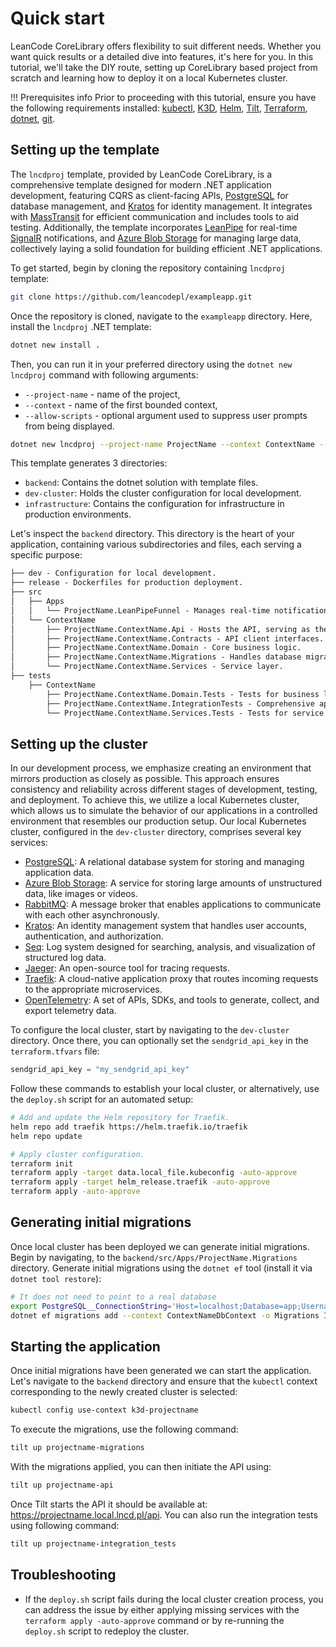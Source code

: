 # Quick start

LeanCode CoreLibrary offers flexibility to suit different needs. Whether you want quick results or a detailed dive into features, it's here for you. In this tutorial, we'll take the DIY route, setting up CoreLibrary based project from scratch and learning how to deploy it on a local Kubernetes cluster.

!!! Prerequisites info
    Prior to proceeding with this tutorial, ensure you have the following requirements installed: [kubectl](https://kubernetes.io/docs/tasks/tools/),
    [K3D](https://k3d.io/#installation), [Helm](https://helm.sh/docs/intro/quickstart/), [Tilt](https://docs.tilt.dev/install.html), [Terraform](https://www.terraform.io/), [dotnet](https://dotnet.microsoft.com/en-us/download), [git](https://git-scm.com/).

## Setting up the template

The `lncdproj` template, provided by LeanCode CoreLibrary, is a comprehensive template designed for modern .NET application development, featuring CQRS as client-facing APIs, [PostgreSQL] for database management, and [Kratos] for identity management. It integrates with [MassTransit] for efficient communication and includes tools to aid testing. Additionally, the template incorporates [LeanPipe] for real-time [SignalR] notifications, and [Azure Blob Storage] for managing large data, collectively laying a solid foundation for building efficient .NET applications.

To get started, begin by cloning the repository containing `lncdproj` template:

```sh
git clone https://github.com/leancodepl/exampleapp.git
```

Once the repository is cloned, navigate to the `exampleapp` directory. Here, install the `lncdproj` .NET template:

```sh
dotnet new install .
```

Then, you can run it in your preferred directory using the `dotnet new lncdproj` command with following arguments:

- `--project-name` - name of the project,
- `--context` - name of the first bounded context,
- `--allow-scripts` - optional argument used to suppress user prompts from being displayed.

```sh
dotnet new lncdproj --project-name ProjectName --context ContextName --allow-scripts Yes
```

This template generates 3 directories:

- `backend`: Contains the dotnet solution with template files.
- `dev-cluster`: Holds the cluster configuration for local development.
- `infrastructure`: Contains the configuration for infrastructure in production environments.

Let's inspect the `backend` directory. This directory is the heart of your application, containing various subdirectories and files, each serving a specific purpose:

```txt
├── dev - Configuration for local development.
├── release - Dockerfiles for production deployment.
├── src
│   ├── Apps
│   │   └── ProjectName.LeanPipeFunnel - Manages real-time notifications.
│   └── ContextName
│       ├── ProjectName.ContextName.Api - Hosts the API, serving as the backend entrypoint.
│       ├── ProjectName.ContextName.Contracts - API client interfaces.
│       ├── ProjectName.ContextName.Domain - Core business logic.
│       ├── ProjectName.ContextName.Migrations - Handles database migrations.
│       └── ProjectName.ContextName.Services - Service layer.
├── tests
    ├── ContextName
        ├── ProjectName.ContextName.Domain.Tests - Tests for business logic.
        ├── ProjectName.ContextName.IntegrationTests - Comprehensive application-wide tests.
        └── ProjectName.ContextName.Services.Tests - Tests for service layer.
```

## Setting up the cluster

In our development process, we emphasize creating an environment that mirrors production as closely as possible. This approach ensures consistency and reliability across different stages of development, testing, and deployment. To achieve this, we utilize a local Kubernetes cluster, which allows us to simulate the behavior of our applications in a controlled environment that resembles our production setup. Our local Kubernetes cluster, configured in the `dev-cluster` directory, comprises several key services:

- [PostgreSQL]: A relational database system for storing and managing application data.
- [Azure Blob Storage]: A service for storing large amounts of unstructured data, like images or videos.
- [RabbitMQ]: A message broker that enables applications to communicate with each other asynchronously.
- [Kratos]: An identity management system that handles user accounts, authentication, and authorization.
- [Seq]: Log system designed for searching, analysis, and visualization of structured log data.
- [Jaeger]: An open-source tool for tracing requests.
- [Traefik]: A cloud-native application proxy that routes incoming requests to the appropriate microservices.
- [OpenTelemetry]: A set of APIs, SDKs, and tools to generate, collect, and export telemetry data.

To configure the local cluster, start by navigating to the `dev-cluster` directory. Once there, you can optionally set the `sendgrid_api_key` in the `terraform.tfvars` file:

```terraform
sendgrid_api_key = "my_sendgrid_api_key"
```

Follow these commands to establish your local cluster, or alternatively, use the `deploy.sh` script for an automated setup:

```sh
# Add and update the Helm repository for Traefik.
helm repo add traefik https://helm.traefik.io/traefik
helm repo update

# Apply cluster configuration.
terraform init
terraform apply -target data.local_file.kubeconfig -auto-approve
terraform apply -target helm_release.traefik -auto-approve
terraform apply -auto-approve
```

## Generating initial migrations

Once local cluster has been deployed we can generate initial migrations. Begin by navigating, to the `backend/src/Apps/ProjectName.Migrations` directory. Generate initial migrations using the `dotnet ef` tool (install it via `dotnet tool restore`):

```sh
# It does not need to point to a real database
export PostgreSQL__ConnectionString='Host=localhost;Database=app;Username=app;Password=Passw12#'
dotnet ef migrations add --context ContextNameDbContext -o Migrations InitialMigration
```

## Starting the application

Once initial migrations have been generated we can start the application. Let's navigate to the `backend` directory and ensure that the `kubectl` context corresponding to the newly created cluster is selected:

```sh
kubectl config use-context k3d-projectname
```

To execute the migrations, use the following command:

```sh
tilt up projectname-migrations
```

With the migrations applied, you can then initiate the API using:

```sh
tilt up projectname-api
```

Once Tilt starts the API it should be available at: <https://projectname.local.lncd.pl/api>. You can also run the integration tests using following command:

```sh
tilt up projectname-integration_tests
```

## Troubleshooting

- If the `deploy.sh` script fails during the local cluster creation process, you can address the issue by either applying missing services with the `terraform apply -auto-approve` command or by re-running the `deploy.sh` script to redeploy the cluster.

[Azure Blob Storage]: https://azure.microsoft.com/en-us/products/storage/blobs
[Jaeger]: https://www.jaegertracing.io/
[Kratos]: https://www.ory.sh/kratos/
[LeanPipe]: https://github.com/leancodepl/leanpipe
[MassTransit]: https://masstransit.io/
[OpenTelemetry]: https://opentelemetry.io/
[PostgreSQL]: https://www.postgresql.org/
[RabbitMQ]: https://rabbitmq.com/
[Seq]: https://datalust.co/seq
[SignalR]: https://dotnet.microsoft.com/en-us/apps/aspnet/signalr
[Traefik]: https://traefik.io/traefik/
